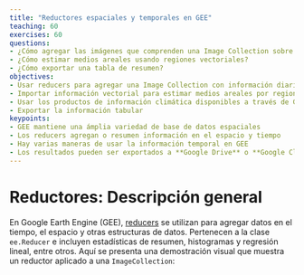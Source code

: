 ```yaml
---
title: "Reductores espaciales y temporales en GEE"
teaching: 60
exercises: 60
questions:
- ¿Cómo agregar las imágenes que comprenden una Image Collection sobre un periodo de tiempo?
- ¿Cómo estimar medios areales usando regiones vectoriales?
- ¿Cómo exportar una tabla de resumen?
objectives:
- Usar reducers para agregar una Image Collection con información diaria a valores anuales
- Importar información vectorial para estimar medios areales por regiones de poligonos
- Usar los productos de información climática disponibles a través de GEE
- Exportar la información tabular
keypoints:
- GEE mantiene una ámplia variedad de base de datos espaciales
- Los reducers agregan o resumen información en el espacio y tiempo
- Hay varias maneras de usar la información temporal en GEE
- Los resultados pueden ser exportados a **Google Drive** o **Google Cloud**
---
```


# Reductores: Descripción general


En Google Earth Engine (GEE), [reducers](https://developers.google.com/earth-engine/reducers_intro) se utilizan para agregar datos en el tiempo, el espacio y otras estructuras de datos. Pertenecen a la clase `ee.Reducer` e incluyen estadísticas de resumen, histogramas y regresión lineal, entre otros. Aquí se presenta una demostración visual que muestra un reductor aplicado a una `ImageCollection`:
<!--

<br>
<img src="../fig/04_reducers.png" border = "10">
<br><br>

Las reducciones también pueden ocurrir en el espacio, sobre las bandas dentro de una imagen, o sobre los atributos de una `FeatureCollection`. Ver el [Reducer Overview](https://developers.google.com/earth-engine/reducers_intro) en la Guía del Desarrollador de Google para más información.

En el Módulo 05: Accediendo al Catálogo de Imágenes de Satélite, usamos un límite vectorial y un rango de fechas para filtrar una colección de imágenes, aplicamos un algoritmo (NDVI) sobre esa colección, y luego la redujimos a una imagen en la que cada valor de píxel era su máximo NDVI. Aquí seguimos el mismo flujo de trabajo, pero en su lugar reduciremos usando `imageCollection.sum()` para calcular la precipitación anual total para cada píxel a nivel global (reductores temporales). Luego daremos un paso más y usaremos el reductor espacial 'reduceRegions' para calcular la precipitación anual total para cada región del Perú.

# Ejercicio: Obtener datos climáticos desde GEE
Aquí demostraremos cómo aplicar un reductor temporal y espacial para obtener datos de precipitación anual por región del Perú.

### El catálogo de datos de GEE
Un objetivo secundario de este ejercicio es utilizar GEE para acceder a bases de datos comunes almacenados en archivo que puedan resultar atractivos para quienes no estén directamente relacionados con el sensoramiento remoto. Como se describe en la [Introducción](https://hasencios.github.io/CursoUNALM_ANA_2022/02-introduction/), GEE provee diferentes bases de datos pertinentes para los análisis de los sistemas terrestres. El archivo completo puede ser consultado [here](https://code.earthengine.google.com/datasets/). En este ejercicio, usaremos el [CHIRPS Daily: Climate Hazards Group InfraRed Precipitation with Station Data (version 2.0 final)](https://developers.google.com/earth-engine/datasets/catalog/UCSB-CHG_CHIRPS_DAILY) para obtener información de precipitaciones. CHIRPS es una base de datos de precipitaciones cuasi mundiales de más de 30 años (desde 1981-hasta la actualidad), que incorpora imágenes satelitales de 0.05° de resolución espacial con datos estaciones in situ para crear series temporales de grillas de precipitación para el análisis de tendencias y el monitoreo estacional de sequías.

### Temporal Reducer: Generar un Image Statistics en el tiempo
Tal como se discutió en el [módulo Accediendo al catálogo de imágenes de satélite
](https://hasencios.github.io/CursoUNALM_ANA_2022/04-load-imagery/), una `ImageCollection` es una pila o serie temporal de imágenes. Los reductores se usan para derivar una sola `Image` basada en la `ImageCollection`. Las operaciones ocurren en por píxeles. Seguiremos este flujo de trabajo:

  * "Load" los datos de la GRIDMET como una `ImageCollection`
  * Filtrar la banda de datos de precipitaciones y las fechas deseadas
  * **Reduce** 365 imágenes "raster" de precipitaciones diarias en una imagen "raster" de totales de precipitaciones anuales (suma de rasters por píxel)
  * Visualizar el resultado

#### Cargar y filtrar una ImageCollection
Primero, necesitamos identificar el **ImageCollection ID** para el producto de datos CHIRPS y el **band name** para los datos de precipitación (y comprobar cualquier metadato relevante). Esto se puede encontrar en el [data catalog](https://code.earthengine.google.com/datasets/) o directamente en el [GEE Code Editor](https://code.earthengine.google.com/) en la parte superior del panel central.

Para la [CHIRPS](https://developers.google.com/earth-engine/datasets/catalog/UCSB-CHG_CHIRPS_DAILY#description), sabemos que el ID de ImageCollection = 'UCSB-CHG/CHIRPS/DAILY' y el nombre de la banda de precipitación es 'precipitation'. Específicamente `select` esta banda solamente.

{% highlight javascript %}

// cargar datos de precipitación (mm/día): 365 imágenes por año 
var precipCollection = ee.ImageCollection("UCSB-CHG/CHIRPS/DAILY")
                    .select('precipitation')   // seleccionar solo la banda precipitation
                    .filterDate('2019-01-01', '2019-12-31');
print(precipCollection, 'precipCollection');  

{% endhighlight %}

Al imprimir la colección resultante en la consola, podemos ver que hemos accedido a 365 imágenes, cada una con una banda llamada 'precipitation'.

#### Aplicar un Sum Reducer y visualizar los resultados
El operador `imageCollection.reduce()` permite aplicar cualquier función de la clase `ee.Reducer()` a todas las imágenes de la colección. Si tu `ImageCollection` tenía múltiples bandas, el reductor se aplica por separado a todas las bandas (a menos que el reductor utilice múltiples bandas como entradas, en cuyo caso el número de bandas de la colección de imágenes debe coincidir con el número de entradas que requiere el reductor). Puede encontrar los reductores disponibles y sus descripciones en la referencia de la API que se puede buscar en la pestaña **Docs** en el panel superior izquierdo del Code Editor.

<br>
<img src="../fig/04_reducerMenu.PNG" border = "10">
<br><br>

Algunos reductores comúnmente usados tienen una sintaxis abreviada, como `imageCollection.mean()`, `imageCollection.min()`, y convenientemente, `imageCollection.sum()`. Ambas sintaxis se demuestran en el siguiente fragmento de código.

{% highlight javascript %}

// cargar datos de precipitación (mm/día): 365 imágenes por año 
var precipCollection = ee.ImageCollection("UCSB-CHG/CHIRPS/DAILY")
                    .select('precipitation')   // seleccionar solo la banda precipitation
                    .filterDate('2019-01-01', '2019-12-31');
print(precipCollection, 'precipCollection');  

// reducir la image collection a una sola imagen sumando los 365 patrones diarios
var annualPrecip = precipCollection.reduce(ee.Reducer.sum());
print(annualPrecip, 'annualPrecip');

// sintaxis equivalente
var annualPrecip2 = precipCollection.sum();

// visualizar la precipitación anual
var precipPal = ['white','blue']; // store palette as variable        
Map.addLayer(annualPrecip, {min: 60, max: 3000, palette: precipPal}, 'precip');

{% endhighlight %}

Al imprimir la imagen resultante en la consola, podemos ver que ahora tenemos una imagen con una banda llamada 'precipitation_sum'. Esto es lo que parece:

<br>
<img src="../fig/04_annualPrecipMapN.PNG" border = "10">
<br><br>

### Spatial Reducer: Generar un Image Statistics por regiones
Ahora tomemos la imagen de la precipitación anual que acabamos de crear y obtengamos la precipitación media areal por condado en los Estados Unidos. Para obtener las estadísticas de la imagen para múltiples regiones, podemos usar una función [image.reduceRegions()](https://developers.google.com/earth-engine/reducers_reduce_regions). Usaremos una [FeatureCollection](https://developers.google.com/earth-engine/feature_collections) para almacenar nuestra base de datos vectorial de los condados. Tengan en cuenta que también hay un operador [image.reduceRegion()](https://developers.google.com/earth-engine/reducers_reduce_region) si quería resumir una región del polígono solamente. El resultado de la operación `reduceRegiones()` se añade a las propiedades de cada característica en la `FeatureCollection`.

  >*Una nota importante sobre el parámetro de escala**

  > GEE utiliza una evaluación de su código que sólo ejecuta las partes de su script necesarias para los resultados esperados - en el caso del entorno de la API de JavaScript. *GEE ejecutará sus cálculos con la resolución de su vista actual del mapa en el Code Editor, a menos que usted le diga lo contrario*. Siempre que sea posible, establezca explícitamente los argumentos de escala para forzar a GEE a trabajar en una escala que tenga sentido para sus imágenes/análisis. Lea el wiki [modifiable areal unit problem](https://en.wikipedia.org/wiki/Modifiable_areal_unit_problem) o el [Developers Docs](https://developers.google.com/earth-engine/scale) para observar porque esto es importante.

#### Cargar los límites de países (Data Vectorial)

Hay tres maneras de obtener datos de vectores en GEE, como se examina en el [módulo 05 Accediendo al catálogo de imágenes de satélite
](https://hasencios.github.io/CursoUNALM_ANA_2022/04-load-imagery/). Aquí usaremos una [existing asset of political regions boundaries](https://developers.google.com/earth-engine/importing) descargado del INEI del Perú.

{% highlight javascript %}
// cargar regiones: data vectorial pública
// usar un filtro personalizado si es necesario
var regions = ee.FeatureCollection('users/hasencios/Regiones_Peru');
print(regions, 'regions');

// visualizamos
Map.centerObject(regions, 5);
Map.addLayer(regions,{},'regions');       
{% endhighlight %}

Al imprimir el featureCollection, vemos que hay 25 polígonos de regiones y 6 columnas de datos de atributos.

<br>
<img src="../fig/04_countyMapN.png" border = "10">
<br><br>

#### Aplicar el spatial reducer

{% highlight javascript %}
// obtener los valores medios de precipitación por polígono
var regionPrecip = annualPrecip.reduceRegions({
  collection: regions,
  reducer: ee.Reducer.mean(),
  scale: 5000 // la resolución de la base de datos CHIRPS
});
print(regionPrecip);
{% endhighlight %}

Al imprimir la featureCollection regionsPrecip, vemos que hay 25 polígonos de condado y ahora 6 columnas de datos de atributos, con la adición de la columna "mean".

### Acondicionar los resultados para exportarlos
GEE puede exportar tablas en CSV (default), GeoJSON, KML o KMZ. Aquí, hacemos un pequeño formateo para preparar nuestra FeatureCollection para exportar como CSV.

El formato incluye:

* Eliminar la columna .geo para un conjunto de datos más ordenado (esta columna puede ser bastante grande cuando los polígonos son muy detallados, pero no hay razón para que tengas que hacer este paso)
* Añadir un atributo de columna para el año de los datos del precipitación para demostrar la manipulación de los atributos. Esto sólo se puede hacer con las Features, por lo que asignamos una función para hacer esto sobre las Features dentro de la  Feature Collection

{% highlight javascript %}

// Dejar fuera la columna .geo (no es necesario si el objetivo son los datos tabulares)
var polyOut = regionPrecip.select(['.*'],null,false);

// añadir una nueva columna por año a cada característica en la feature collection
polyOut = polyOut.map(function(feature){
  return feature.set('Year',2019);
});

// Exportar ---------------------------------------------------------------------
// Un ejemplo de cómo exportar
Export.table.toDrive({
  collection: polyOut,
  description: 'CHIRPS_annual_precip_by_region',
  folder: 'GEE_ANA',
  fileFormat: 'CSV'
});       

// Y PULSE 'RUN' EN LA PESTAÑA DE TAREAS EN EL PANEL SUPERIOR DERECHO
{% endhighlight %}

Nota sobre el nombre de la carpeta: si esta carpeta existe dentro de su unidad de Google, GEE la encontrará y exportará allí independientemente de la ruta completa de su archivo. Si la carpeta no existe, GEE la creará al momento de la exportación.

### Comenzar a Exportar

Para poder exportar realmente tus datos, tienes que pulsar explícitamente el botón "Run" bajo la pestaña "Task" en el panel superior derecho del Code Editor. La exportación debería tomar 20-30 segundos, dependiendo de las cargas de los usuarios de GEE.

Se ha añadido una nueva y útil función en la que se puede mantener el ratón sobre el lado derecho de la tarea completada y hacer clic en el signo de interrogación para abrir una ventana con los detalles de la tarea como en el diagrama siguiente.

<br>
<img src="../fig/04_runTaskN.png" border = "10" width="50%" height="50%">
<br><br>
-->

<!--
Enlace a una versión estática del script completo usado en este módulo:
[https://code.earthengine.google.com/89436bb293b0dc412ed813499a820fe1](https://code.earthengine.google.com/89436bb293b0dc412ed813499a820fe1)
-->